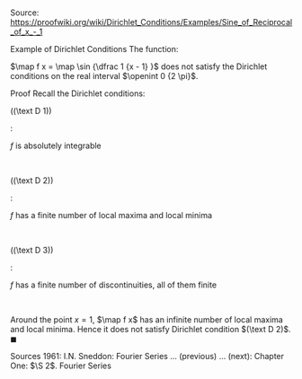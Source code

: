 # 

Source: https://proofwiki.org/wiki/Dirichlet_Conditions/Examples/Sine_of_Reciprocal_of_x_-_1

Example of Dirichlet Conditions
The function:

$\map f x = \map \sin {\dfrac 1 {x - 1} }$
does not satisfy the Dirichlet conditions on the real interval $\openint 0 {2 \pi}$.


Proof
Recall the Dirichlet conditions:





\((\text D 1)\)  

$:$  













$f$ is absolutely integrable   

  


\((\text D 2)\)  

$:$  













$f$ has a finite number of local maxima and local minima   

  


\((\text D 3)\)  

$:$  













$f$ has a finite number of discontinuities, all of them finite   

  


Around the point $x = 1$, $\map f x$ has an infinite number of local maxima and local minima.
Hence it does not satisfy Dirichlet condition $(\text D 2)$.
$\blacksquare$


Sources
1961: I.N. Sneddon: Fourier Series ... (previous) ... (next): Chapter One: $\S 2$. Fourier Series




